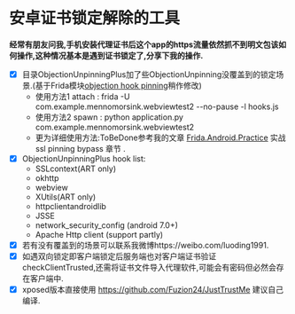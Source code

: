 # 安卓证书锁定解除的工具

**经常有朋友问我,手机安装代理证书后这个app的https流量依然抓不到明文包该如何操作,这种情况基本是遇到证书锁定了,分享下我的操作.**

- [x] 目录ObjectionUnpinningPlus加了些ObjectionUnpinning没覆盖到的锁定场景.(基于Frida模块[objection hook pinning](https://github.com/sensepost/objection)稍作修改)
	- 使用方法1 attach : frida -U com.example.mennomorsink.webviewtest2 --no-pause -l hooks.js
	- 使用方法2 spawn : python application.py com.example.mennomorsink.webviewtest2
	- 更为详细使用方法:ToBeDone参考我的文章 [Frida.Android.Practice](https://github.com/WooyunDota/DroidDrops/2018/Frida.Android.Practice) 实战ssl pinning bypass 章节 .
- [x] ObjectionUnpinningPlus hook list:
	- SSLcontext(ART only)
	- okhttp
	- webview
	- XUtils(ART only)
	- httpclientandroidlib
	- JSSE
	- network\_security\_config (android 7.0+)
	- Apache Http client (support partly)
- [x] 若有没有覆盖到的场景可以联系我微博https://weibo.com/luoding1991.
- [x] 如遇双向锁定即客户端锁定后服务端也对客户端证书验证checkClientTrusted,还需将证书文件导入代理软件,可能会有密码但必然会存在客户端中.
- [x] xposed版本直接使用 https://github.com/Fuzion24/JustTrustMe 建议自己编译.